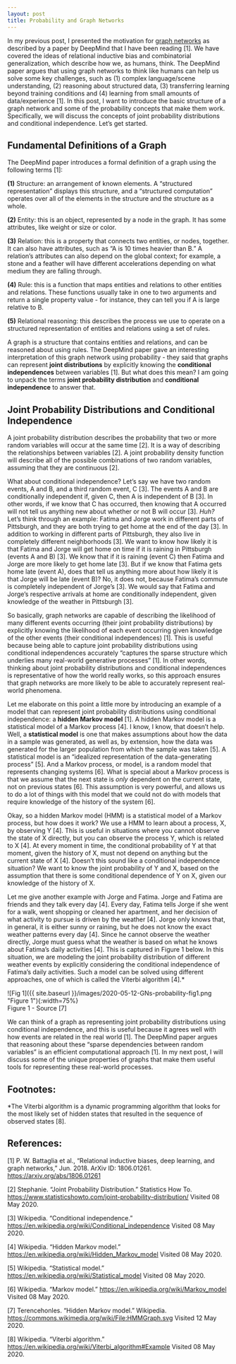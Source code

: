```yaml
---
layout: post
title: Probability and Graph Networks
---
```


In my previous post, I presented the motivation for [graph networks](https://sassafras13.github.io/GNs/) as described by a paper by DeepMind that I have been reading [1]. We have covered the ideas of relational inductive bias and combinatorial generalization, which describe how we, as humans, think. The DeepMind paper argues that using graph networks to think like humans can help us solve some key challenges, such as (1) complex language/scene understanding, (2) reasoning about structured data, (3) transferring learning beyond training conditions and (4) learning from small amounts of data/experience [1]. In this post, I want to introduce the basic structure of a graph network and some of the probability concepts that make them work. Specifically, we will discuss the concepts of joint probability distributions and conditional independence. Let’s get started. 

## Fundamental Definitions of a Graph

The DeepMind paper introduces a formal definition of a graph using the following terms [1]:    

**(1)** Structure: an arrangement of known elements. A “structured representation” displays this structure, and a “structured computation” operates over all of the elements in the structure and the structure as a whole.     
   
**(2)** Entity: this is an object, represented by a node in the graph. It has some attributes, like weight or size or color.         
   
**(3)** Relation: this is a property that connects two entities, or nodes, together. It can also have attributes, such as “A is 10 times heavier than B.” A relation’s attributes can also depend on the global context; for example, a stone and a feather will have different accelerations depending on what medium they are falling through.     

**(4)** Rule: this is a function that maps entities and relations to other entities and relations. These functions usually take in one to two arguments and return a single property value - for instance, they can tell you if A is large relative to B.    

**(5)** Relational reasoning: this describes the process we use to operate on a structured representation of entities and relations using a set of rules.     

A graph is a structure that contains entities and relations, and can be reasoned about using rules. The DeepMind paper gave an interesting interpretation of this graph network using probability - they said that graphs can represent **joint distributions** by explicitly knowing the **conditional independences** between variables [1].  But what does this mean? I am going to unpack the terms **joint probability distribution** and **conditional independence** to answer that. 

## Joint Probability Distributions and Conditional Independence

A joint probability distribution describes the probability that two or more random variables will occur at the same time [2]. It is a way of describing the relationships between variables [2]. A joint probability density function will describe all of the possible combinations of two random variables, assuming that they are continuous [2]. 

What about conditional independence? Let’s say we have two random events, A and B, and a third random event, C [3]. The events A and B are conditionally independent if, given C, then A is independent of B [3]. In other words, if we know that C has occurred, then knowing that A occurred will not tell us anything new about whether or not B will occur [3]. _Huh?_ Let’s think through an example: Fatima and Jorge work in different parts of Pittsburgh, and they are both trying to get home at the end of the day [3]. In addition to working in different parts of Pittsburgh, they also live in completely different neighborhoods [3]. We want to know how likely it is that Fatima and Jorge will get home on time if it is raining in Pittsburgh (events A and B) [3]. We know that if it is raining (event C) then Fatima and Jorge are more likely to get home late [3]. But if we know that Fatima gets home late (event A), does that tell us anything more about how likely it is that Jorge will be late (event B)? No, it does not, because Fatima’s commute is completely independent of Jorge’s [3]. We would say that Fatima and Jorge’s respective arrivals at home are conditionally independent, given knowledge of the weather in Pittsburgh [3]. 

So basically, graph networks are capable of describing the likelihood of many different events occurring (their joint probability distributions) by explicitly knowing the likelihood of each event occurring given knowledge of the other events (their conditional independences) [1]. This is useful because being able to capture joint probability distributions using conditional independences accurately “captures the sparse structure which underlies many real-world generative processes” [1]. In other words, thinking about joint probability distributions and conditional independences is representative of how the world really works, so this approach ensures that graph networks are more likely to be able to accurately represent real-world phenomena. 

Let me elaborate on this point a little more by introducing an example of a model that can represent joint probability distributions using conditional independence: a **hidden Markov model** [1]. A hidden Markov model is a statistical model of a Markov process [4]. I know, I know, that doesn’t help. Well, a **statistical model** is one that makes assumptions about how the data in a sample was generated, as well as, by extension, how the data was generated for the larger population from which the sample was taken [5]. A statistical model is an “idealized representation of the data-generating process” [5]. And a Markov process, or model, is a random model that represents changing systems [6]. What is special about a Markov process is that we assume that the next state is _only_ dependent on the current state, not on previous states [6]. This assumption is very powerful, and allows us to do a lot of things with this model that we could not do with models that require knowledge of the history of the system [6]. 

Okay, so a hidden Markov model (HMM) is a statistical model of a Markov process, but how does it work? We use a HMM to learn about a process, X, by observing Y [4]. This is useful in situations where you cannot observe the state of X directly, but you can observe the process Y, which is related to X [4]. At every moment in time, the conditional probability of Y at that moment, given the history of X, must not depend on anything but the current state of X [4]. Doesn’t this sound like a conditional independence situation? We want to know the joint probability of Y and X, based on the assumption that there is some conditional dependence of Y on X, given our knowledge of the history of X. 

Let me give another example with Jorge and Fatima. Jorge and Fatima are friends and they talk every day [4]. Every day, Fatima tells Jorge if she went for a walk, went shopping or cleaned her apartment, and her decision of what activity to pursue is driven by the weather [4]. Jorge only knows that, in general, it is either sunny or raining, but he does not know the exact weather patterns every day [4]. Since he cannot observe the weather directly, Jorge must guess what the weather is based on what he knows about Fatima’s daily activities [4]. This is captured in Figure 1 below. In this situation, we are modeling the joint probability distribution of different weather events by explicitly considering the conditional independence of Fatima’s daily activities. Such a model can be solved using different approaches, one of which is called the Viterbi algorithm [4].* 

![Fig 1]({{ site.baseurl }}/images/2020-05-12-GNs-probability-fig1.png "Figure 1"){:width=75%}     
Figure 1 - Source [7]    

We can think of a graph as representing joint probability distributions using conditional independence, and this is useful because it agrees well with how events are related in the real world [1]. The DeepMind paper argues that reasoning about these “sparse dependencies between random variables” is an efficient computational approach [1]. In my next post, I will discuss some of the unique properties of graphs that make them useful tools for representing these real-world processes. 

## Footnotes:

*The Viterbi algorithm is a dynamic programming algorithm that looks for the most likely set of hidden states that resulted in the sequence of observed states [8].

## References: 

[1] P. W. Battaglia et al., “Relational inductive biases, deep learning, and graph networks,” Jun. 2018. ArXiv ID: 1806.01261. <https://arxiv.org/abs/1806.01261>

[2] Stephanie. “Joint Probability Distribution.” Statistics How To. <https://www.statisticshowto.com/joint-probability-distribution/> Visited 08 May 2020.

[3] Wikipedia. “Conditional independence.” <https://en.wikipedia.org/wiki/Conditional_independence> Visited 08 May 2020. 

[4] Wikipedia. “Hidden Markov model.” <https://en.wikipedia.org/wiki/Hidden_Markov_model> Visited 08 May 2020. 

[5] Wikipedia. “Statistical model.” <https://en.wikipedia.org/wiki/Statistical_model> Visited 08 May 2020. 

[6] Wikipedia. “Markov model.” <https://en.wikipedia.org/wiki/Markov_model> Visited 08 May 2020. 

[7] Terencehonles. “Hidden Markov model.” Wikipedia. <https://commons.wikimedia.org/wiki/File:HMMGraph.svg> Visited 12 May 2020. 

[8] Wikipedia. “Viterbi algorithm.” <https://en.wikipedia.org/wiki/Viterbi_algorithm#Example> Visited 08 May 2020. 
